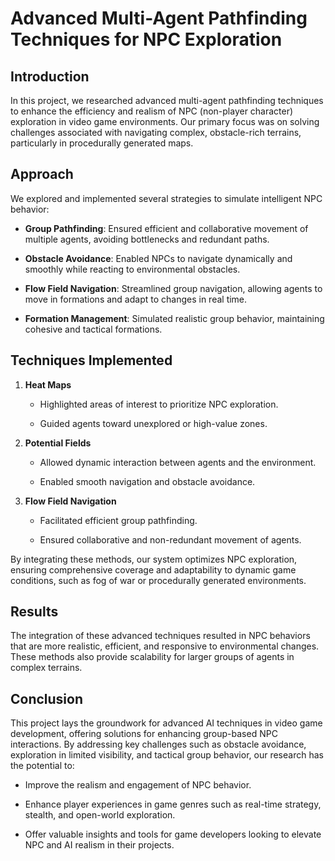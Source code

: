 # **Advanced Multi-Agent Pathfinding Techniques for NPC Exploration**

## Introduction

In this project, we researched advanced multi-agent pathfinding techniques to enhance the efficiency and realism of NPC (non-player character) exploration in video game environments. Our primary focus was on solving challenges associated with navigating complex, obstacle-rich terrains, particularly in procedurally generated maps.

## Approach

We explored and implemented several strategies to simulate intelligent NPC behavior:

- **Group Pathfinding**: Ensured efficient and collaborative movement of multiple agents, avoiding bottlenecks and redundant paths.

- **Obstacle Avoidance**: Enabled NPCs to navigate dynamically and smoothly while reacting to environmental obstacles.

- **Flow Field Navigation**: Streamlined group navigation, allowing agents to move in formations and adapt to changes in real time.

- **Formation Management**: Simulated realistic group behavior, maintaining cohesive and tactical formations.

## Techniques Implemented

1. **Heat Maps**

   - Highlighted areas of interest to prioritize NPC exploration.
        
   - Guided agents toward unexplored or high-value zones.

2. **Potential Fields**

   - Allowed dynamic interaction between agents and the environment.

   - Enabled smooth navigation and obstacle avoidance.

3. **Flow Field Navigation**

   - Facilitated efficient group pathfinding.

   - Ensured collaborative and non-redundant movement of agents.

By integrating these methods, our system optimizes NPC exploration, ensuring comprehensive coverage and adaptability to dynamic game conditions, such as fog of war or procedurally generated environments.

## Results

The integration of these advanced techniques resulted in NPC behaviors that are more realistic, efficient, and responsive to environmental changes. These methods also provide scalability for larger groups of agents in complex terrains.

## Conclusion

This project lays the groundwork for advanced AI techniques in video game development, offering solutions for enhancing group-based NPC interactions. By addressing key challenges such as obstacle avoidance, exploration in limited visibility, and tactical group behavior, our research has the potential to:

- Improve the realism and engagement of NPC behavior.

- Enhance player experiences in game genres such as real-time strategy, stealth, and open-world exploration.

- Offer valuable insights and tools for game developers looking to elevate NPC and AI realism in their projects.
